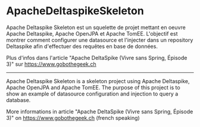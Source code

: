 # ApacheDeltaspikeSkeleton

Apache Deltaspike Skeleton est un squelette de projet mettant en oeuvre Apache Deltaspike, Apache OpenJPA et Apache TomEE. 
L'objectif est montrer comment configurer une datasource et l'injecter dans un repository Deltaspike afin d'effectuer des requêtes en base de données.

Plus d'infos dans l'article "Apache DeltaSpike (Vivre sans Spring, Épisode 3)" sur https://www.gobothegeek.ch

------------------

Apache Deltaspike Skeleton is a skeleton project using Apache Deltaspike, Apache OpenJPA and Apache TomEE.
The purpose of this project is to show an example of datasource configuration and injection to query a database.

More informations in article "Apache DeltaSpike (Vivre sans Spring, Épisode 3)" on https://www.gobothegeek.ch (french speaking)

